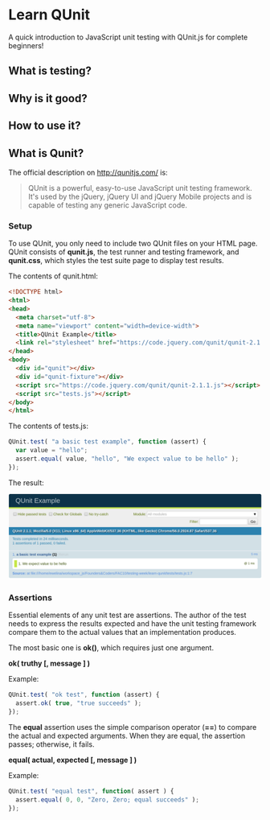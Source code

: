 # Learn QUnit

A quick introduction to JavaScript unit testing with QUnit.js for complete beginners! 

## What is testing?  
## Why is it good?
## How to use it?

## What is Qunit?

The official description on http://qunitjs.com/ is:

> QUnit is a powerful, easy-to-use JavaScript unit testing framework.
  It's used by the jQuery, jQuery UI and jQuery Mobile projects and is capable of testing any generic JavaScript code.

### Setup

To use QUnit, you only need to include two QUnit files on your HTML page.   
QUnit consists of  **qunit.js**, the test runner and testing framework, and **qunit.css**, which styles the test suite page to display test results.

The contents of qunit.html:

```html
<!DOCTYPE html>
<html>
<head>
  <meta charset="utf-8">
  <meta name="viewport" content="width=device-width">
  <title>QUnit Example</title>
  <link rel="stylesheet" href="https://code.jquery.com/qunit/qunit-2.1.1.css">
</head>
<body>
  <div id="qunit"></div>
  <div id="qunit-fixture"></div>
  <script src="https://code.jquery.com/qunit/qunit-2.1.1.js"></script>
  <script src="tests.js"></script>
</body>
</html>
```
The contents of tests.js:

```javascript
QUnit.test( "a basic test example", function (assert) {
  var value = "hello";
  assert.equal( value, "hello", "We expect value to be hello" );
});
```

The result:

![Test result](pictures/qunit-result.png)


### Assertions

Essential elements of any unit test are assertions. The author of the test needs to express the results expected and have the unit testing framework compare them to the actual values that an implementation produces.

The most basic one is **ok()**, which requires just one argument.

**ok( truthy [, message ] )**

Example:

```javascript
QUnit.test( "ok test", function (assert) {
  assert.ok( true, "true succeeds" );
});
```
The **equal** assertion uses the simple comparison operator (**==**) to compare the actual and expected arguments.
When they are equal, the assertion passes; otherwise, it fails.

**equal( actual, expected [, message ] )**

Example:

```javascript
QUnit.test( "equal test", function( assert ) {
  assert.equal( 0, 0, "Zero, Zero; equal succeeds" );
});

```
